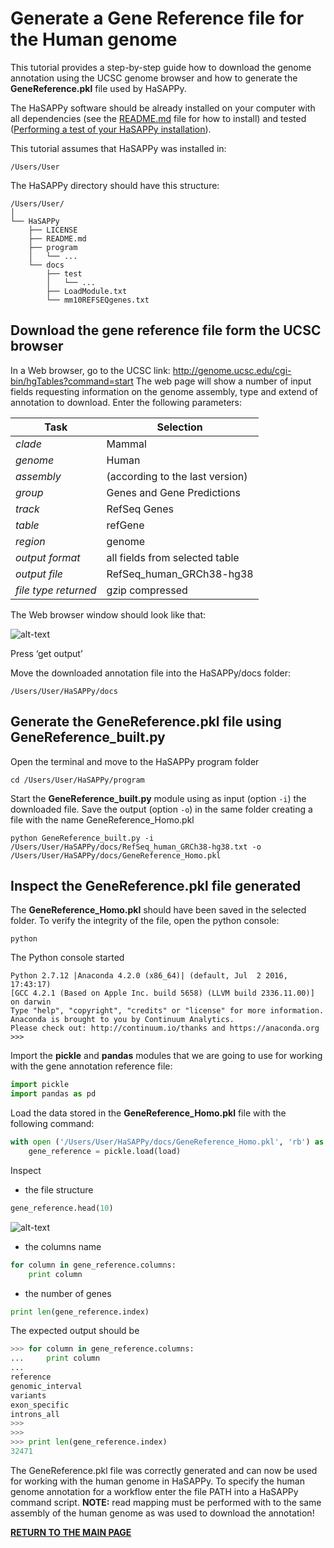 # Generate a Gene Reference file for the Human genome

This tutorial provides a step-by-step guide how to download the genome annotation using the UCSC genome browser and how to generate the **GeneReference.pkl** file used by HaSAPPy.

The HaSAPPy software should be already installed on your computer with all dependencies (see the [README.md](https://github.com/gdiminin/HaSAPPy/blob/master/README.md) file for how to install) and tested ([Performing a test of your HaSAPPy installation](https://github.com/gdiminin/HaSAPPy/blob/master/docs/Tutorials/Test_HaSAPPy_installation.md)).

This tutorial assumes that HaSAPPy was installed in:

```
/Users/User
```

The HaSAPPy directory should have this structure:

```
/Users/User/
│
└── HaSAPPy
    ├── LICENSE
    ├── README.md
    ├── program
    │   └── ...
    └── docs
        ├── test
        │   └── ...
        ├── LoadModule.txt
        └── mm10REFSEQgenes.txt
```

## Download the gene reference file form the UCSC browser

In a Web browser, go to the UCSC link: http://genome.ucsc.edu/cgi-bin/hgTables?command=start
The web page will show a number of input fields requesting information on the genome assembly, type and extend of annotation to download. Enter the following parameters:

| Task | Selection |
| --- | --- |
| *clade*	| Mammal |
| *genome* | Human |
| *assembly* | (according to the last version) |
| *group*	| Genes and Gene Predictions |
| *track*	| RefSeq Genes |
| *table*	| refGene |
| *region* | genome |
| *output format*	| all fields from selected table |
| *output file* | RefSeq_human_GRCh38-hg38 |
| *file type returned* | gzip compressed |

The Web browser window should look like that:

![alt-text](https://github.com/gdiminin/HaSAPPy/blob/master/docs/Tutorials/Figures/Generate_human_genome_reference_1.png)

Press ‘get output’

Move the downloaded annotation file into the HaSAPPy/docs folder:

```
/Users/User/HaSAPPy/docs
```

## Generate the GeneReference.pkl file using GeneReference_built.py
Open the terminal and move to the HaSAPPy program folder

```
cd /Users/User/HaSAPPy/program
```

Start the **GeneReference_built.py** module using as input (option `-i`) the downloaded file. Save the output (option `-o`) in the same folder creating a file with the name GeneReference_Homo.pkl

```
python GeneReference_built.py -i  /Users/User/HaSAPPy/docs/RefSeq_human_GRCh38-hg38.txt -o /Users/User/HaSAPPy/docs/GeneReference_Homo.pkl
```

## Inspect the GeneReference.pkl file generated
The **GeneReference_Homo.pkl** should have been saved in the selected folder. To verify the integrity of the file, open the python console:

```
python
```

The Python console started

```
Python 2.7.12 |Anaconda 4.2.0 (x86_64)| (default, Jul  2 2016, 17:43:17) 
[GCC 4.2.1 (Based on Apple Inc. build 5658) (LLVM build 2336.11.00)] on darwin
Type "help", "copyright", "credits" or "license" for more information.
Anaconda is brought to you by Continuum Analytics.
Please check out: http://continuum.io/thanks and https://anaconda.org
>>> 
```

Import the **pickle** and **pandas** modules that we are going to use for working with the gene annotation reference file:

```python
import pickle
import pandas as pd
```

Load the data stored in the **GeneReference_Homo.pkl** file with the following command:

```python
with open ('/Users/User/HaSAPPy/docs/GeneReference_Homo.pkl', 'rb') as load:
 	gene_reference = pickle.load(load)
```

Inspect 
* the file structure

```python
gene_reference.head(10)
```

![alt-text](https://github.com/gdiminin/HaSAPPy/blob/master/docs/Tutorials/Figures/Generate_human_genome_reference_2.png)

* the columns name

```python
for column in gene_reference.columns:
    print column
```

* the number of genes

```python
print len(gene_reference.index)
```

The expected output should be

```python
>>> for column in gene_reference.columns:
...     print column
... 
reference
genomic_interval
variants
exon_specific
introns_all
>>> 
>>> 
>>> print len(gene_reference.index)
32471
```

The GeneReference.pkl file was correctly generated and can now be used for working with the human genome in HaSAPPy. To specify the human genome annotation for a workflow enter the file PATH into a HaSAPPy command script. **NOTE:** read mapping must be performed with to the same assembly of the human genome as was used to download the annotation!


[**RETURN TO THE MAIN PAGE**](https://github.com/gdiminin/HaSAPPy/blob/master/README.md)
